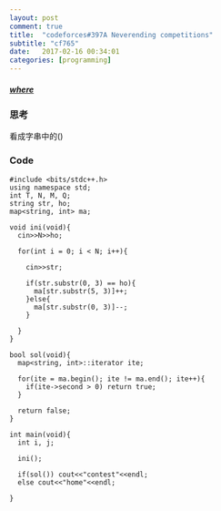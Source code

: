 ```yaml
---
layout: post
comment: true
title:  "codeforces#397A Neverending competitions"
subtitle: "cf765"
date:   2017-02-16 00:34:01
categories: [programming]
---
```

  

##### [where](http://codeforces.com/contest/765/problem/A)  

### 思考

  看成字串中的()

### Code

```
#include <bits/stdc++.h>
using namespace std;
int T, N, M, Q;
string str, ho;
map<string, int> ma;

void ini(void){
  cin>>N>>ho;

  for(int i = 0; i < N; i++){
  
    cin>>str;

    if(str.substr(0, 3) == ho){
      ma[str.substr(5, 3)]++;
    }else{
      ma[str.substr(0, 3)]--;
    }
    
  }
}

bool sol(void){
  map<string, int>::iterator ite;
  
  for(ite = ma.begin(); ite != ma.end(); ite++){
    if(ite->second > 0) return true;
  }
  
  return false;
}

int main(void){
  int i, j;

  ini();

  if(sol()) cout<<"contest"<<endl;
  else cout<<"home"<<endl;

}
```